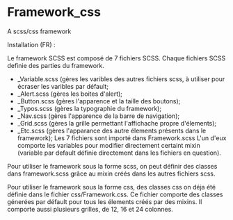 # Framework_css
A scss/css framework

Installation (FR) :

Le framework SCSS est composé de 7 fichiers SCSS. Chaque fichiers SCSS definie des parties du framework.
- _Variable.scss (gères les varibles des autres fichiers scss, à utiliser pour écraser les varibles par défault; 
- _Alert.scss (gères les boites d'alert);
- _Button.scss (gères l'apparence et la taille des boutons);
- _Typos.scss (gères la typographie du framework);
- _Nav.scss (gères l'apparence de la barre de navigation);
- _Grid.scss (gères la grille permettant l'affichache propre d'élements);
- _Etc.scss (gères l'apparance des autre élements présents dans le framework);
Les 7 fichiers sont importé dans Framework.scss
L'un d'eux comporte les variables pour modifier directement certaint mixin (variable par default définie directement dans les fichiers en question).

Pour utiliser le framework sous la forme scss, on peut définir des classes dans framework.scss grâce au mixin créés dans les autres fichiers scss.

Pour utiliser le framework sous la forme css, des classes css on déja été définie dans le fichier css/Framework.css.
Ce fichier comporte des classes génerées par défault pour tous les élements créés par des mixins. Il comporte aussi plusieurs grilles, de 12, 16 et 24 colonnes.
